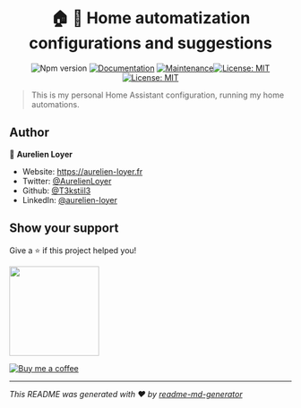 <h1 align="center">🏠 🤖 Home automatization configurations and suggestions </h1>
<p align="center">
<img src="https://img.shields.io/badge/version-1.0.0-blue.svg?cacheSeconds=2592000" alt="Npm version" target="_blank" />
<a href="https://circleci.com/gh/T3kstiil3/home/tree/master">
<a href="https://home-automatization.netlify.com/"><img alt="Documentation" src="https://img.shields.io/badge/documentation-yes-brightgreen.svg" target="_blank" /></a>
<a href="https://gitHub.com/T3kstiil3/home/graphs/commit-activity"><img alt="Maintenance" src="https://img.shields.io/badge/Maintained%3F-yes-green.svg" target="_blank" /></a><a href="https://github.com/T3kstiil3/home/blob/master/LICENSE"><img alt="License: MIT" src="https://img.shields.io/badge/License-MIT-yellow.svg" target="_blank" /></a><a href="https://github.com/T3kstiil3/home/actions/new"><img alt="License: MIT" src="https://github.com/T3kstiil3/home/workflows/home-assistant-check-config/badge.svg" /></a>
</p>

> This is my personal Home Assistant configuration, running my home automations.

## Author

👤 **Aurelien Loyer**

- Website: https://aurelien-loyer.fr
- Twitter: [@AurelienLoyer](https://twitter.com/AurelienLoyer)
- Github: [@T3kstiil3](https://github.com/T3kstiil3)
- LinkedIn: [@aurelien-loyer](https://linkedin.com/in/aurelien-loyer)

## Show your support

Give a ⭐️ if this project helped you!

<a href="https://www.patreon.com/AurelienLoyer">
  <img src="https://c5.patreon.com/external/logo/become_a_patron_button@2x.png" width="160">
</a>

[![Buy me a coffee][buymeacoffee-shield]][buymeacoffee]

---

_This README was generated with ❤️ by [readme-md-generator](https://github.com/kefranabg/readme-md-generator)_

<!-- Links variables -->

[buymeacoffee-shield]: https://www.buymeacoffee.com/assets/img/guidelines/download-assets-sm-2.svg
[buymeacoffee]: https://www.buymeacoffee.com/MyFu1xU